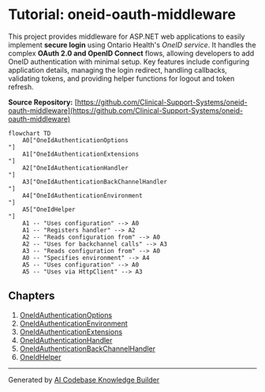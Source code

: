 # Tutorial: oneid-oauth-middleware

This project provides middleware for ASP.NET web applications to easily implement **secure login** using Ontario Health's *OneID service*.
It handles the complex **OAuth 2.0 and OpenID Connect** flows, allowing developers to add OneID authentication with minimal setup.
Key features include configuring application details, managing the login redirect, handling callbacks, validating tokens, and providing helper functions for logout and token refresh.


**Source Repository:** [https://github.com/Clinical-Support-Systems/oneid-oauth-middleware](https://github.com/Clinical-Support-Systems/oneid-oauth-middleware)

```mermaid
flowchart TD
    A0["OneIdAuthenticationOptions
"]
    A1["OneIdAuthenticationExtensions
"]
    A2["OneIdAuthenticationHandler
"]
    A3["OneIdAuthenticationBackChannelHandler
"]
    A4["OneIdAuthenticationEnvironment
"]
    A5["OneIdHelper
"]
    A1 -- "Uses configuration" --> A0
    A1 -- "Registers handler" --> A2
    A2 -- "Reads configuration from" --> A0
    A2 -- "Uses for backchannel calls" --> A3
    A3 -- "Reads configuration from" --> A0
    A0 -- "Specifies environment" --> A4
    A5 -- "Uses configuration" --> A0
    A5 -- "Uses via HttpClient" --> A3
```

## Chapters

1. [OneIdAuthenticationOptions
](01_oneidauthenticationoptions_.md)
2. [OneIdAuthenticationEnvironment
](02_oneidauthenticationenvironment_.md)
3. [OneIdAuthenticationExtensions
](03_oneidauthenticationextensions_.md)
4. [OneIdAuthenticationHandler
](04_oneidauthenticationhandler_.md)
5. [OneIdAuthenticationBackChannelHandler
](05_oneidauthenticationbackchannelhandler_.md)
6. [OneIdHelper
](06_oneidhelper_.md)


---

Generated by [AI Codebase Knowledge Builder](https://github.com/The-Pocket/Tutorial-Codebase-Knowledge)